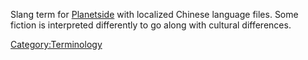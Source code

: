 Slang term for [Planetside](Planetside.md "wikilink") with localized
Chinese language files. Some fiction is interpreted differently to go
along with cultural differences.

[Category:Terminology](Category:Terminology.md "wikilink")
